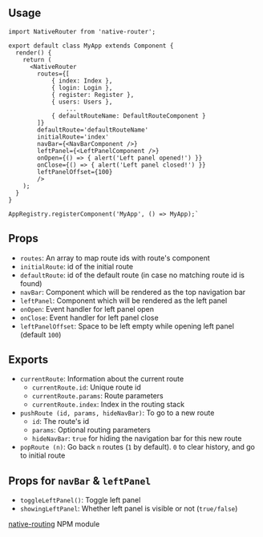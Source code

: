 ## Usage
`import NativeRouter from 'native-router';`

```
export default class MyApp extends Component {
  render() {
    return (
      <NativeRouter
        routes={[
            { index: Index },
            { login: Login },
            { register: Register },
            { users: Users },
                ...
            { defaultRouteName: DefaultRouteComponent }
        ]}
        defaultRoute='defaultRouteName'
        initialRoute='index'
        navBar={<NavBarComponent />}
        leftPanel={<LeftPanelComponent />}
        onOpen={() => { alert('Left panel opened!') }}
        onClose={() => { alert('Left panel closed!') }}
        leftPanelOffset={100}
        />
    );
  }
}

AppRegistry.registerComponent('MyApp', () => MyApp);`
```

## Props
- `routes`: An array to map route ids with route's component
- `initialRoute`: id of the initial route
- `defaultRoute`: id of the default route (in case no matching route id is found)
- `navBar`: Component which will be rendered as the top navigation bar
- `leftPanel`: Component which will be rendered as the left panel
- `onOpen`: Event handler for left panel open
- `onClose`: Event handler for left panel close
- `leftPanelOffset`: Space to be left empty while opening left panel (default `100`)

## Exports
- `currentRoute`: Information about the current route
    - `currentRoute.id`: Unique route id
    - `currentRoute.params`: Route parameters
    - `currentRoute.index`: Index in the routing stack
- `pushRoute (id, params, hideNavBar)`: To go to a new route
    - `id`: The route's id
    - `params`: Optional routing parameters
    - `hideNavBar`: `true` for hiding the navigation bar for this new route
- `popRoute (n)`: Go back `n` routes (`1` by default). `0` to clear history, and go to initial route

## Props for `navBar` & `leftPanel`
- `toggleLeftPanel()`: Toggle left panel
- `showingLeftPanel`: Whether left panel is visible or not (`true/false`)


[native-routing](https://www.npmjs.com/package/native-routing) NPM module